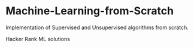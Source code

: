 # Machine-Learning-from-Scratch
Implementation of Supervised and Unsupervised algorithms from scratch.

Hacker Rank ML solutions
